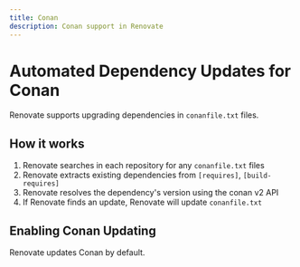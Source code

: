 ```yaml
---
title: Conan
description: Conan support in Renovate
---
```


# Automated Dependency Updates for Conan

Renovate supports upgrading dependencies in `conanfile.txt` files.

## How it works

1. Renovate searches in each repository for any `conanfile.txt` files
1. Renovate extracts existing dependencies from `[requires]`, `[build-requires]`
1. Renovate resolves the dependency's version using the conan v2 API
1. If Renovate finds an update, Renovate will update `conanfile.txt`

## Enabling Conan Updating

Renovate updates Conan by default.
